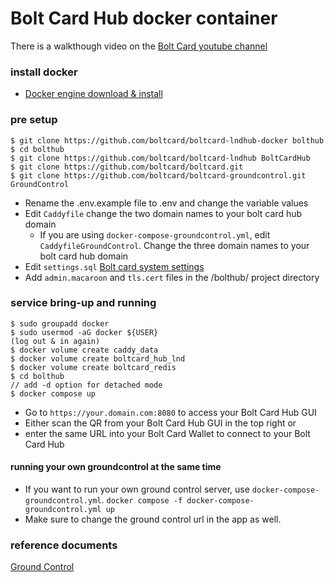 # Bolt Card Hub docker container

There is a walkthough video on the [Bolt Card youtube channel](https://www.youtube.com/@boltcard)  

### install docker

- [Docker engine download & install](https://docs.docker.com/engine/install/)
   
### pre setup
```
$ git clone https://github.com/boltcard/boltcard-lndhub-docker bolthub
$ cd bolthub
$ git clone https://github.com/boltcard/boltcard-lndhub BoltCardHub
$ git clone https://github.com/boltcard/boltcard.git
$ git clone https://github.com/boltcard/boltcard-groundcontrol.git GroundControl
```
- Rename the .env.example file to .env and change the variable values
- Edit `Caddyfile` change the two domain names to your bolt card hub domain
   - If you are using `docker-compose-groundcontrol.yml`, edit `CaddyfileGroundControl`. Change the three domain names to your bolt card hub domain
- Edit `settings.sql` [Bolt card system settings](https://github.com/boltcard/boltcard/blob/main/docs/SETTINGS.md)
- Add `admin.macaroon` and `tls.cert` files in the /bolthub/ project directory

### service bring-up and running
```
$ sudo groupadd docker
$ sudo usermod -aG docker ${USER}
(log out & in again)
$ docker volume create caddy_data
$ docker volume create boltcard_hub_lnd
$ docker volume create boltcard_redis
$ cd bolthub
// add -d option for detached mode
$ docker compose up
```
- Go to `https://your.domain.com:8080` to access your Bolt Card Hub GUI 
- Either scan the QR from your Bolt Card Hub GUI in the top right or
- enter the same URL into your Bolt Card Wallet to connect to your Bolt Card Hub


#### running your own groundcontrol at the same time
- If you want to run your own ground control server, use `docker-compose-groundcontrol.yml`. `docker compose -f docker-compose-groundcontrol.yml up`
- Make sure to change the ground control url in the app as well.

### reference documents

[Ground Control](https://github.com/BlueWallet/GroundControl)
